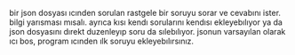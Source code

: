 bir json dosyası ıcınden sorulan rastgele bir soruyu sorar ve cevabını ister. bilgi yarısması mısalı.
ayrıca kısı kendı sorularını kendısı ekleyebılıyor ya da json dosyasını dırekt duzenleyıp soru da sılebılıyor. jsonun varsayılan olarak ıcı bos, program ıcınden ılk soruyu ekleyebılırsınız. 
